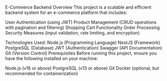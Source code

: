 E-Commerce Backend
Overview
This project is a scalable and efficient backend system for an e-commerce platform that includes:

User Authentication (using JWT)
Product Management (CRUD operations with pagination and filtering)
Shopping Cart Functionality
Order Processing
Security Measures (input validation, rate limiting, and encryption)

Technologies Used:
Node.js (Programming Language)
NestJS (Framework)
PostgreSQL (Database)
JWT (Authentication)
Swagger (API Documentation)
Git (Version Control)
Prerequisites
Before running this project, ensure you have the following installed on your machine:

Node.js (v16 or above)
PostgreSQL (v13 or above)
Git
Docker (optional, but recommended for containerization)